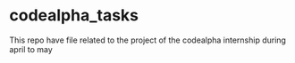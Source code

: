 # codealpha_tasks
This repo have file related to the project of the codealpha internship during april to may
